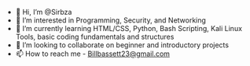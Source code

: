 - 👋 Hi, I’m @Sirbza
- 👀 I’m interested in Programming, Security, and Networking
- 🌱 I’m currently learning HTML/CSS, Python, Bash Scripting, Kali Linux Tools, basic coding fundamentals and structures
- 💞️ I’m looking to collaborate on beginner and introductory projects
- 📫 How to reach me - Billbassett23@gmail.com

<!---
Sirbza/Sirbza is a ✨ special ✨ repository because its `README.md` (this file) appears on your GitHub profile.
You can click the Preview link to take a look at your changes.
--->
